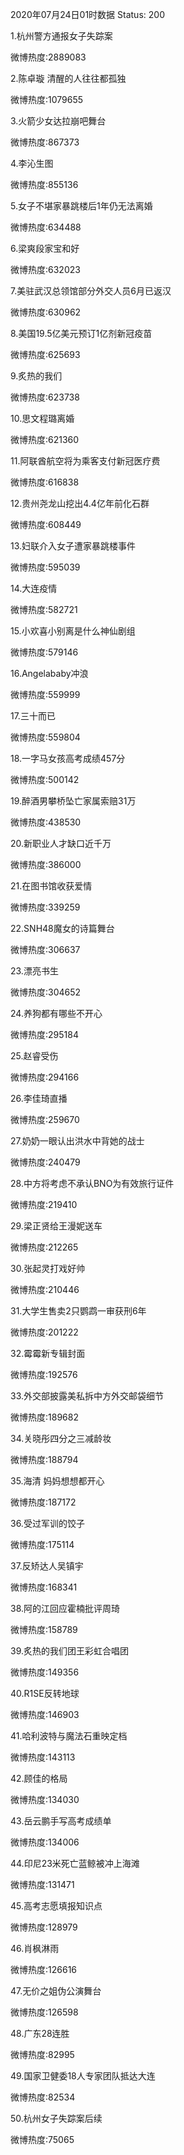 2020年07月24日01时数据
Status: 200

1.杭州警方通报女子失踪案

微博热度:2889083

2.陈卓璇 清醒的人往往都孤独

微博热度:1079655

3.火箭少女达拉崩吧舞台

微博热度:867373

4.李沁生图

微博热度:855136

5.女子不堪家暴跳楼后1年仍无法离婚

微博热度:634488

6.梁爽段家宝和好

微博热度:632023

7.美驻武汉总领馆部分外交人员6月已返汉

微博热度:630962

8.美国19.5亿美元预订1亿剂新冠疫苗

微博热度:625693

9.炙热的我们

微博热度:623738

10.思文程璐离婚

微博热度:621360

11.阿联酋航空将为乘客支付新冠医疗费

微博热度:616838

12.贵州尧龙山挖出4.4亿年前化石群

微博热度:608449

13.妇联介入女子遭家暴跳楼事件

微博热度:595039

14.大连疫情

微博热度:582721

15.小欢喜小别离是什么神仙剧组

微博热度:579146

16.Angelababy冲浪

微博热度:559999

17.三十而已

微博热度:559804

18.一字马女孩高考成绩457分

微博热度:500142

19.醉酒男攀桥坠亡家属索赔31万

微博热度:438530

20.新职业人才缺口近千万

微博热度:386000

21.在图书馆收获爱情

微博热度:339259

22.SNH48魔女的诗篇舞台

微博热度:306637

23.漂亮书生

微博热度:304652

24.养狗都有哪些不开心

微博热度:295184

25.赵睿受伤

微博热度:294166

26.李佳琦直播

微博热度:259670

27.奶奶一眼认出洪水中背她的战士

微博热度:240479

28.中方将考虑不承认BNO为有效旅行证件

微博热度:219410

29.梁正贤给王漫妮送车

微博热度:212265

30.张起灵打戏好帅

微博热度:210446

31.大学生售卖2只鹦鹉一审获刑6年

微博热度:201222

32.霉霉新专辑封面

微博热度:192576

33.外交部披露美私拆中方外交邮袋细节

微博热度:189682

34.关晓彤四分之三减龄妆

微博热度:188794

35.海清 妈妈想想都开心

微博热度:187172

36.受过军训的饺子

微博热度:175114

37.反矫达人吴镇宇

微博热度:168341

38.阿的江回应霍楠批评周琦

微博热度:158789

39.炙热的我们团王彩虹合唱团

微博热度:149356

40.R1SE反转地球

微博热度:146903

41.哈利波特与魔法石重映定档

微博热度:143113

42.顾佳的格局

微博热度:134030

43.岳云鹏手写高考成绩单

微博热度:134006

44.印尼23米死亡蓝鲸被冲上海滩

微博热度:131471

45.高考志愿填报知识点

微博热度:128979

46.肖枫淋雨

微博热度:126616

47.无价之姐伪公演舞台

微博热度:126598

48.广东28连胜

微博热度:82995

49.国家卫健委18人专家团队抵达大连

微博热度:82534

50.杭州女子失踪案后续

微博热度:75065


